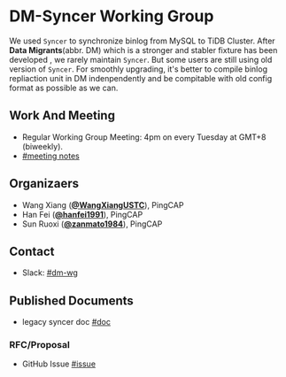# DM-Syncer Working Group

We used `Syncer` to synchronize binlog from MySQL to TiDB Cluster. After **Data Migrants**(abbr. DM) which is a stronger and stabler fixture has been developed , we rarely maintain `Syncer`.
But some users are still using old version of `Syncer`. For smoothly upgrading, it's better to compile binlog repliaction unit in DM indenpendently and be compitable with old config format as possible as we can.

## Work And Meeting

- Regular Working Group Meeting: 4pm on every Tuesday at GMT+8 (biweekly).
- [#meeting notes](https://docs.google.com/document/d/1OZz71Shq9kuS5zoje-cCrLahtZV2eHcntxs0MOiFuGA/edit?usp=sharing)

## Organizaers

* Wang Xiang (**[@WangXiangUSTC](https://github.com/WangXiangUSTC)**), PingCAP
* Han Fei (**[@hanfei1991](https://github.com/hanfei1991)**), PingCAP
* Sun Ruoxi (**[@zanmato1984](https://github.com/zanmato1984)**), PingCAP

## Contact
- Slack: [#dm-wg](https://tidbcommunity.slack.com/archives/CRGEV62C9)

## Published Documents

- legacy syncer doc [#doc](https://pingcap.com/docs-cn/stable/reference/tools/syncer/)

### RFC/Proposal

- GitHub Issue [#issue](https://github.com/pingcap/dm/issues/409)
